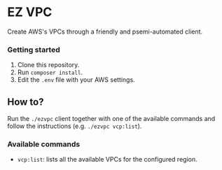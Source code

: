 
# EZ VPC

Create AWS's VPCs through a friendly and psemi-automated client.

### Getting started

1. Clone this repository.
2. Run `composer install`.
3. Edit the `.env` file with your AWS settings.

## How to?

Run the `./ezvpc` client together with one of the available commands and follow the instructions (e.g. `./ezvpc vcp:list`).

### Available commands

- `vcp:list`: lists all the available VPCs for the configured region.
